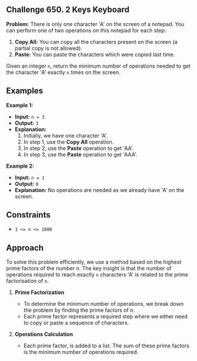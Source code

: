 ## Challenge 650. 2 Keys Keyboard

**Problem:** There is only one character 'A' on the screen of a notepad. You can perform one of two operations on this notepad for each step:

1. **Copy All:** You can copy all the characters present on the screen (a partial copy is not allowed).
2. **Paste:** You can paste the characters which were copied last time.

Given an integer `n`, return the minimum number of operations needed to get the character 'A' exactly `n` times on the screen.

## Examples

**Example 1:**

- **Input:** `n = 3`
- **Output:** `3`
- **Explanation:**
  1. Initially, we have one character 'A'.
  2. In step 1, use the **Copy All** operation.
  3. In step 2, use the **Paste** operation to get 'AA'.
  4. In step 3, use the **Paste** operation to get 'AAA'.

**Example 2:**

- **Input:** `n = 1`
- **Output:** `0`
- **Explanation:** No operations are needed as we already have 'A' on the screen.

## Constraints

- `1 <= n <= 1000`

## Approach

To solve this problem efficiently, we use a method based on the highest prime factors of the number n. The key insight is that the number of operations required to reach exactly `n` characters 'A' is related to the prime factorisation of `n`.

1. **Prime Factorization**
   - To determine the minimum number of operations, we break down the problem by finding the prime factors of n.
   - Each prime factor represents a required step where we either need to copy or paste a sequence of characters.

2. **Operations Calculation**
   - Each prime factor, is added to a list. The sum of these prime factors is the minimum number of operations required.


